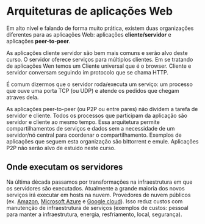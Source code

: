 # Arquiteturas de aplicações Web

Em alto nível e falando de forma muito prática, existem duas organizações diferentes para as aplicações Web: aplicações **cliente/servidor** e aplicações **peer-to-peer**.

As aplicações cliente servidor são bem mais comuns e serão alvo deste curso. O servidor oferece serviços para múltiplos clientes. Em se tratando de aplicações Wen temos um Cliente universal que é o browser. Cliente e servidor conversam seguindo im protocolo que se chama HTTP.

É comum dizermos que o servidor roda/executa um serviço: um processo que ouve uma porta TCP (ou UDP) e atende os pedidos que chegam atraves dela.

As aplicações peer-to-peer (ou P2P ou entre pares) não dividem a tarefa de servidor e cliente. Todos os processos que participam da aplicação são servidor e cliente ao mesmo tempo. Essa arquitetura permite compartilhamentos de serviços e dados sem a necessidade de um servidor/nó central para coordenar o compartilhamento. Exemplos de aplicações que seguem esta organização são bittorrent e emule. Aplicações P2P não serão alvo de estuido neste curso.

## Onde executam os servidores

Na última década passamos por transformações na infraestrutura em que os servidores são executados. Atualmente a grande maioria dos novos serviços irá executar em hosts na nuvem. Provedores de nuvem públicos (ex. [Amazon](https://aws.amazon.com/), [Microsoft Azure](https://azure.microsoft.com/en-us/) e [Google cloud](https://cloud.google.com/)). Isso reduz custos com manutenção de infraestrutura de serviços (exemplos de custos: pessoal para manter a infraestrutura, energia, resfriamento, local, segurança).
